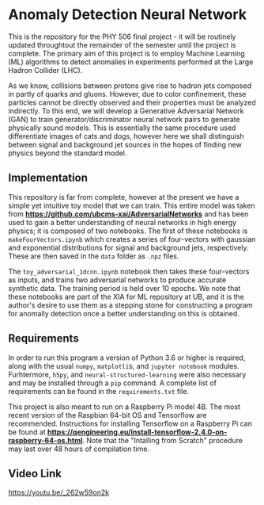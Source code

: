 # Anomaly Detection Neural Network

This is the repository for the PHY 506 final project - it will be routinely updated throughtout the remainder of the semester until the project is complete. The primary aim of this project is to employ Machine Learning (ML) algorithms to detect anomalies in experiments performed at the Large Hadron Collider (LHC).

As we know, collisions between protons give rise to hadron jets composed in partly of quarks and gluons. However, due to color confinement, these particles cannot be directly observed and their properties must be analyzed indirectly. To this end, we will develop a Generative Adversarial Network (GAN) to train generator/discriminator neural network pairs to generate physically sound models. This is essentially the same procedure used differentiate images of cats and dogs, however here we shall distinguish between signal and background jet sources in the hopes of finding new physics beyond the standard model.

## Implementation

This repository is far from complete, however at the present we have a simple yet intuitive toy model that we can train. This entire model was taken from **https://github.com/ubcms-xai/AdversarialNetworks** and has been used to gain a better understanding of neural networks in high energy physics; it is composed of two notebooks. The first of these notebooks is ```makeFourVectors.ipynb``` which creates a series of four-vectors with gaussian and exponential distributions for signal and background jets, respectively. These are then saved in the ```data``` folder as ```.npz``` files.

The ```toy_adversarial_1dcnn.ipynb``` notebook then takes these four-vectors as inputs, and trains two adversarial networks to produce accurate synthetic data. The training period is held over 10 epochs. We note that these notebooks are part of the XIA for ML repository at UB, and it is the author's desire to use them as a stepping stone for constructing a program for anomally detection once a better understanding on this is obtained.

## Requirements

In order to run this program a version of Python 3.6 or higher is required, along with the usual ```numpy```, ```matplotlib```, and ```jupyter notebook``` modules. Furhtermore, ```h5py```, and ```neural-structured-learning``` were also necessary and may be installed through a ```pip``` command. A complete list of requirements can be found in the ```requirements.txt``` file.

This project is also meant to run on a Raspberry Pi model 4B. The most recent version of the Raspbian 64-bit OS and Tensorflow are recommended. Instructions for installing Tensorflow on a Raspberry Pi can be found at **https://qengineering.eu/install-tensorflow-2.4.0-on-raspberry-64-os.html**. Note that the "Intalling from Scratch" procedure may last over 48 hours of compilation time. 

## Video Link

https://youtu.be/_262w59on2k
